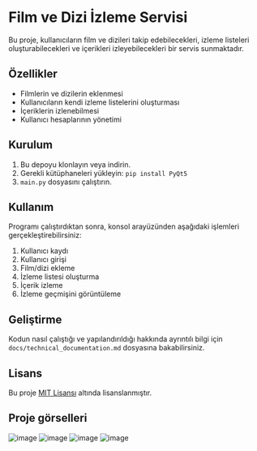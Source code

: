 # Film ve Dizi İzleme Servisi

Bu proje, kullanıcıların film ve dizileri takip edebilecekleri, izleme listeleri oluşturabilecekleri ve içerikleri izleyebilecekleri bir servis sunmaktadır.

## Özellikler

- Filmlerin ve dizilerin eklenmesi
- Kullanıcıların kendi izleme listelerini oluşturması
- İçeriklerin izlenebilmesi
- Kullanıcı hesaplarının yönetimi

## Kurulum

1. Bu depoyu klonlayın veya indirin.
2. Gerekli kütüphaneleri yükleyin: `pip install PyQt5`
3. `main.py` dosyasını çalıştırın.

## Kullanım

Programı çalıştırdıktan sonra, konsol arayüzünden aşağıdaki işlemleri gerçekleştirebilirsiniz:

1. Kullanıcı kaydı
2. Kullanıcı girişi
3. Film/dizi ekleme
4. İzleme listesi oluşturma
5. İçerik izleme
6. İzleme geçmişini görüntüleme

## Geliştirme

Kodun nasıl çalıştığı ve yapılandırıldığı hakkında ayrıntılı bilgi için `docs/technical_documentation.md` dosyasına bakabilirsiniz.

## Lisans

Bu proje [MIT Lisansı](https://choosealicense.com/licenses/mit/) altında lisanslanmıştır.

## Proje görselleri

![image](https://github.com/Omercoskun77/PyQt5-Projeleri/assets/167522812/6f77cde7-1778-4d25-a45c-138c643fb27b)
![image](https://github.com/Omercoskun77/PyQt5-Projeleri/assets/167522812/c4004892-4bbb-4159-965c-9b0b0eab5bea)
![image](https://github.com/Omercoskun77/PyQt5-Projeleri/assets/167522812/19289c66-38bb-4380-a8d2-07a8f1253499)
![image](https://github.com/Omercoskun77/PyQt5-Projeleri/assets/167522812/47f60149-6907-4564-a9c4-c44a71732011)



